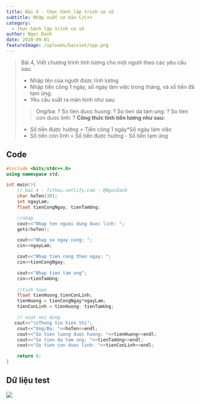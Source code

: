 ```yaml
---
title: Bài 4 - thực hành lập trình cơ sở
subtitle: Nhập xuất cơ bản C/C++
category:
  - thực hành lập trình cơ sở
author: Ngọc Danh
date: 2020-09-01
featureImage: /uploads/baiviet/cpp.png
---
```


> Bài 4, Viết chương trình tính lương cho một người theo các yêu cầu sau: 
> - Nhập tên của người được lĩnh lương
> - Nhập tiền công 1 ngày, số ngày làm việc trong tháng, và số tiền đã tạm ứng.
>- Yêu cầu xuất ra màn hình như sau:
>> Ong/ba: ?
>> So tien duoc huong: ?
>> So tien da tam ung: ?
>> So tien con duoc linh: ?
> **Công thức tính tiền lương như sau:**
>- Số tiền được hưởng = Tiền công 1 ngày*Số ngày làm việc
>- Số tiền còn lĩnh = Số tiền được hưởng - Số tiền tạm ứng

## Code  
```c++
#include <bits/stdc++.h>
using namespace std;

int main(){
	// bai 4 - fithou.netlify.com - @NgocDanh
	char hoTen[30];
	int ngayLam;
	float tienCongNgay, tienTamUng;

	//nhap
	cout<<"Nhap ten nguoi dung duoc linh: ";
	gets(hoTen);

	cout<<"Nhap so ngay cong: ";
	cin>>ngayLam;

	cout<<"Nhap tien cong theo ngay: ";
	cin>>tienCongNgay;

	cout<<"Nhap tien tam ung";
	cin>>tienTamUng;
	
	//tinh toan
	float tienHuong,tienConLinh;
	tienHuong = tienCongNgay*ngayLam;
	tienConLinh = tienHuong- tienTamUng;

	// xuat noi dung
   cout<<"\nThong tin hien thi";
	cout<<"Ong/Ba: "<<hoTen<<endl;	
	cout<<"So tien luong duoc huong: "<<tienHuong<<endl;
	cout<<"So tien da tam ung: "<<tienTamUng<<endl;
	cout<<"So tien con duoc linh: "<<tienConLinh<<endl;

	return 0;
}

```

## Dữ liệu test  

![](https://i.ibb.co/9hrfd8G/bai4-thcs.jpg)